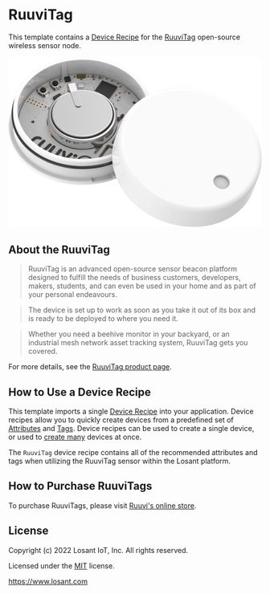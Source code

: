 # RuuviTag
This template contains a [Device Recipe](https://docs.losant.com/devices/device-recipes/) for the [RuuviTag](https://ruuvi.com/ruuvitag-specs/) open-source wireless sensor node.

![RuuviTag](./ruuvitag.png)

## About the RuuviTag

> RuuviTag is an advanced open-source sensor beacon platform designed to fulfill the needs of business customers, developers, makers, students, and can even be used in your home and as part of your personal endeavours.

> The device is set up to work as soon as you take it out of its box and is ready to be deployed to where you need it.

> Whether you need a beehive monitor in your backyard, or an industrial mesh network asset tracking system, RuuviTag gets you covered.

For more details, see the [RuuviTag product page](https://ruuvi.com/ruuvitag-specs/).

## How to Use a Device Recipe
This template imports a single [Device Recipe](https://docs.losant.com/devices/device-recipes/) into your application. Device recipes allow you to quickly create devices from a predefined set of [Attributes](https://docs.losant.com/devices/attributes/) and [Tags](https://docs.losant.com/devices/overview/#device-tags). Device recipes can be used to create a single device, or used to [create many](https://docs.losant.com/devices/device-recipes/#bulk-device-creation) devices at once.

The `RuuviTag` device recipe contains all of the recommended attributes and tags when utilizing the RuuviTag sensor within the Losant platform.

## How to Purchase RuuviTags
To purchase RuuviTags, please visit [Ruuvi's online store](https://shop.ruuvi.com/product/ruuvitag-1-pack/).

## License

Copyright (c) 2022 Losant IoT, Inc. All rights reserved.

Licensed under the [MIT](https://github.com/Losant/losant-templates/blob/master/LICENSE.txt) license.

https://www.losant.com